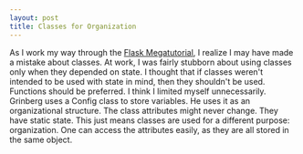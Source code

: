 ```yaml
---
layout: post
title: Classes for Organization
---
```

As I work my way through the [Flask Megatutorial](https://blog.miguelgrinberg.com), I realize I may have made a mistake about classes.  At work, I was fairly stubborn about using classes only when they depended on state.  I thought that if classes weren't intended to be used with state in mind, then they shouldn't be used.  Functions should be preferred.  I think I limited myself unnecessarily.  Grinberg uses a Config class to store variables.  He uses it as an organizational structure.  The class attributes might never change.  They have static state.  This just means classes are used for a different purpose: organization.  One can access the attributes easily, as they are all stored in the same object. 